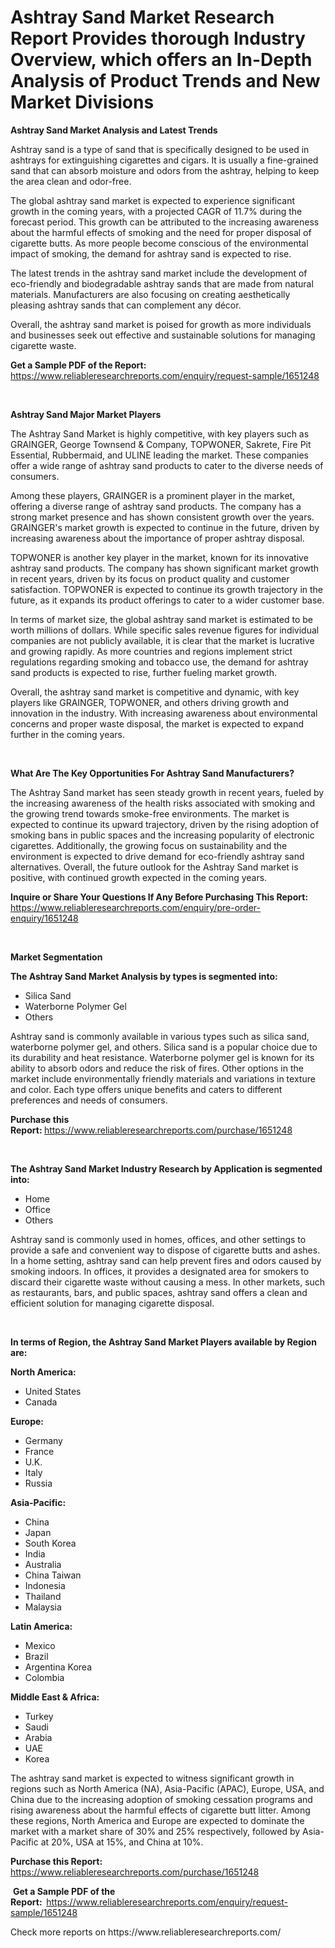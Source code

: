 <p><h1>Ashtray Sand Market Research Report Provides thorough Industry Overview, which offers an In-Depth Analysis of Product Trends and New Market Divisions</h1></p><p><strong>Ashtray Sand Market Analysis and Latest Trends</strong></p>
<p><p>Ashtray sand is a type of sand that is specifically designed to be used in ashtrays for extinguishing cigarettes and cigars. It is usually a fine-grained sand that can absorb moisture and odors from the ashtray, helping to keep the area clean and odor-free.</p><p>The global ashtray sand market is expected to experience significant growth in the coming years, with a projected CAGR of 11.7% during the forecast period. This growth can be attributed to the increasing awareness about the harmful effects of smoking and the need for proper disposal of cigarette butts. As more people become conscious of the environmental impact of smoking, the demand for ashtray sand is expected to rise.</p><p>The latest trends in the ashtray sand market include the development of eco-friendly and biodegradable ashtray sands that are made from natural materials. Manufacturers are also focusing on creating aesthetically pleasing ashtray sands that can complement any décor.</p><p>Overall, the ashtray sand market is poised for growth as more individuals and businesses seek out effective and sustainable solutions for managing cigarette waste.</p></p>
<p><strong>Get a Sample PDF of the Report:&nbsp;</strong> <a href="https://www.reliableresearchreports.com/enquiry/request-sample/1651248">https://www.reliableresearchreports.com/enquiry/request-sample/1651248</a></p>
<p>&nbsp;</p>
<p><strong>Ashtray Sand Major Market Players</strong></p>
<p><p>The Ashtray Sand Market is highly competitive, with key players such as GRAINGER, George Townsend & Company, TOPWONER, Sakrete, Fire Pit Essential, Rubbermaid, and ULINE leading the market. These companies offer a wide range of ashtray sand products to cater to the diverse needs of consumers.</p><p>Among these players, GRAINGER is a prominent player in the market, offering a diverse range of ashtray sand products. The company has a strong market presence and has shown consistent growth over the years. GRAINGER's market growth is expected to continue in the future, driven by increasing awareness about the importance of proper ashtray disposal.</p><p>TOPWONER is another key player in the market, known for its innovative ashtray sand products. The company has shown significant market growth in recent years, driven by its focus on product quality and customer satisfaction. TOPWONER is expected to continue its growth trajectory in the future, as it expands its product offerings to cater to a wider customer base.</p><p>In terms of market size, the global ashtray sand market is estimated to be worth millions of dollars. While specific sales revenue figures for individual companies are not publicly available, it is clear that the market is lucrative and growing rapidly. As more countries and regions implement strict regulations regarding smoking and tobacco use, the demand for ashtray sand products is expected to rise, further fueling market growth.</p><p>Overall, the ashtray sand market is competitive and dynamic, with key players like GRAINGER, TOPWONER, and others driving growth and innovation in the industry. With increasing awareness about environmental concerns and proper waste disposal, the market is expected to expand further in the coming years.</p></p>
<p>&nbsp;</p>
<p><strong>What Are The Key Opportunities For Ashtray Sand Manufacturers?</strong></p>
<p><p>The Ashtray Sand market has seen steady growth in recent years, fueled by the increasing awareness of the health risks associated with smoking and the growing trend towards smoke-free environments. The market is expected to continue its upward trajectory, driven by the rising adoption of smoking bans in public spaces and the increasing popularity of electronic cigarettes. Additionally, the growing focus on sustainability and the environment is expected to drive demand for eco-friendly ashtray sand alternatives. Overall, the future outlook for the Ashtray Sand market is positive, with continued growth expected in the coming years.</p></p>
<p><strong>Inquire or Share Your Questions If Any Before Purchasing This Report:</strong> <a href="https://www.reliableresearchreports.com/enquiry/pre-order-enquiry/1651248">https://www.reliableresearchreports.com/enquiry/pre-order-enquiry/1651248</a></p>
<p>&nbsp;</p>
<p><strong>Market Segmentation</strong></p>
<p><strong>The Ashtray Sand Market Analysis by types is segmented into:</strong></p>
<p><ul><li>Silica Sand</li><li>Waterborne Polymer Gel</li><li>Others</li></ul></p>
<p><p>Ashtray sand is commonly available in various types such as silica sand, waterborne polymer gel, and others. Silica sand is a popular choice due to its durability and heat resistance. Waterborne polymer gel is known for its ability to absorb odors and reduce the risk of fires. Other options in the market include environmentally friendly materials and variations in texture and color. Each type offers unique benefits and caters to different preferences and needs of consumers.</p></p>
<p><strong>Purchase this Report:&nbsp;</strong><a href="https://www.reliableresearchreports.com/purchase/1651248">https://www.reliableresearchreports.com/purchase/1651248</a></p>
<p>&nbsp;</p>
<p><strong>The Ashtray Sand Market Industry Research by Application is segmented into:</strong></p>
<p><ul><li>Home</li><li>Office</li><li>Others</li></ul></p>
<p><p>Ashtray sand is commonly used in homes, offices, and other settings to provide a safe and convenient way to dispose of cigarette butts and ashes. In a home setting, ashtray sand can help prevent fires and odors caused by smoking indoors. In offices, it provides a designated area for smokers to discard their cigarette waste without causing a mess. In other markets, such as restaurants, bars, and public spaces, ashtray sand offers a clean and efficient solution for managing cigarette disposal.</p></p>
<p>&nbsp;</p>
<p><strong>In terms of Region, the Ashtray Sand Market Players available by Region are:</strong></p>
<p>
    <p> <strong> North America: </strong>
        <ul>
            <li>United States</li>
            <li>Canada</li>
        </ul>
        </p> 
    <p> <strong> Europe: </strong>
        <ul>
            <li>Germany</li>
            <li>France</li>
            <li>U.K.</li>
            <li>Italy</li>
            <li>Russia</li>
        </ul>
        </p> 
    <p> <strong> Asia-Pacific: </strong>
        <ul>
            <li>China</li>
            <li>Japan</li>
            <li>South Korea</li>
            <li>India</li>
            <li>Australia</li>
            <li>China Taiwan</li>
            <li>Indonesia</li>
            <li>Thailand</li>
            <li>Malaysia</li>
        </ul>
        </p> 
    <p> <strong> Latin America: </strong>
        <ul>
            <li>Mexico</li>
            <li>Brazil</li>
            <li>Argentina Korea</li>
            <li>Colombia</li>
        </ul>
        </p> 
    <p> <strong> Middle East & Africa: </strong>
        <ul>
            <li>Turkey</li>
            <li>Saudi</li>
            <li>Arabia</li>
            <li>UAE</li>
            <li>Korea</li>
        </ul>
    </p>
    </p>
<p><p>The ashtray sand market is expected to witness significant growth in regions such as North America (NA), Asia-Pacific (APAC), Europe, USA, and China due to the increasing adoption of smoking cessation programs and rising awareness about the harmful effects of cigarette butt litter. Among these regions, North America and Europe are expected to dominate the market with a market share of 30% and 25% respectively, followed by Asia-Pacific at 20%, USA at 15%, and China at 10%.</p></p>
<p><strong>Purchase this Report: </strong><a href="https://www.reliableresearchreports.com/purchase/1651248">https://www.reliableresearchreports.com/purchase/1651248</a></p>
<p>&nbsp;<strong>Get a Sample PDF of the Report:&nbsp;&nbsp;</strong><a href="https://www.reliableresearchreports.com/enquiry/request-sample/1651248">https://www.reliableresearchreports.com/enquiry/request-sample/1651248</a></p>
<p><strong></strong></p>
<p>Check more reports on https://www.reliableresearchreports.com/</p>